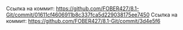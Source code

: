 Ссылка на коммит: https://github.com/FOBER427/8.1-Git/commit/01611cf4606911b8c337fca5d229038175ee7450
Ссылка на коммит: https://github.com/FOBER427/8.1-Git/commit/3d4e5f6
